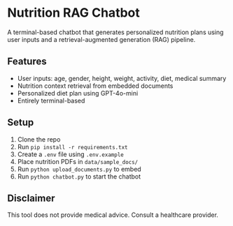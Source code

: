 # Nutrition RAG Chatbot

A terminal-based chatbot that generates personalized nutrition plans using user inputs and a retrieval-augmented generation (RAG) pipeline.

## Features

- User inputs: age, gender, height, weight, activity, diet, medical summary
- Nutrition context retrieval from embedded documents
- Personalized diet plan using GPT-4o-mini
- Entirely terminal-based

## Setup

1. Clone the repo
2. Run `pip install -r requirements.txt`
3. Create a `.env` file using `.env.example`
4. Place nutrition PDFs in `data/sample_docs/`
5. Run `python upload_documents.py` to embed
6. Run `python chatbot.py` to start the chatbot

## Disclaimer

This tool does not provide medical advice. Consult a healthcare provider.
